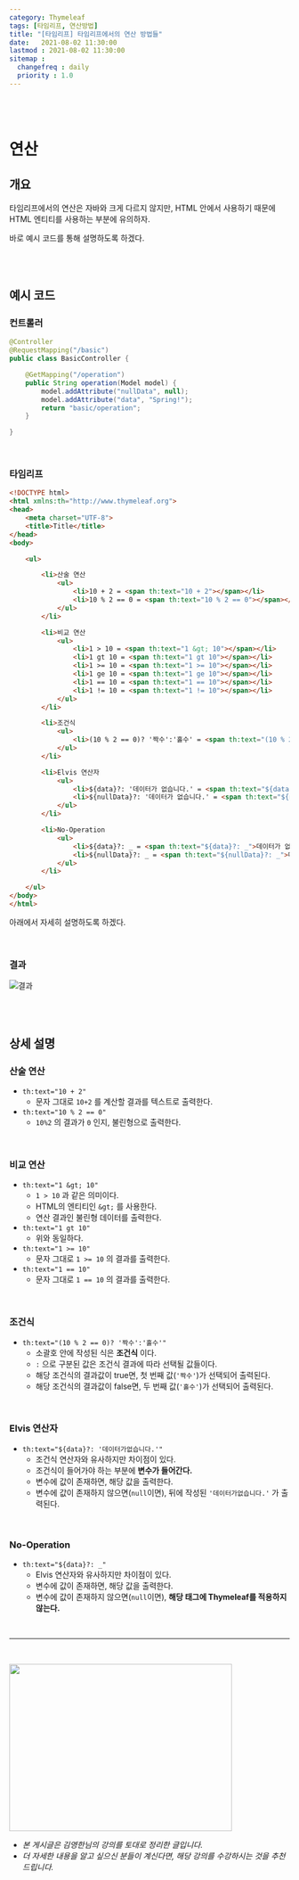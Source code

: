 ```yaml
---
category: Thymeleaf
tags: [타임리프, 연산방법]
title: "[타임리프] 타임리프에서의 연산 방법들"
date:   2021-08-02 11:30:00 
lastmod : 2021-08-02 11:30:00
sitemap :
  changefreq : daily
  priority : 1.0
---
```


<br/><br/>

# 연산

## 개요

타임리프에서의 연산은 자바와 크게 다르지 않지만, HTML 안에서 사용하기 때문에 HTML 엔티티를 사용하는 부분에 유의하자.

바로 예시 코드를 통해 설명하도록 하겠다.

<br><br>

## 예시 코드

### 컨트롤러

```java
@Controller
@RequestMapping("/basic")
public class BasicController {

	@GetMapping("/operation")
	public String operation(Model model) {
		model.addAttribute("nullData", null);
		model.addAttribute("data", "Spring!");
		return "basic/operation";
	}

}
```

<br>

### 타임리프

```html
<!DOCTYPE html>
<html xmlns:th="http://www.thymeleaf.org">
<head>
	<meta charset="UTF-8">
	<title>Title</title>
</head>
<body>

	<ul>

		<li>산술 연산
			<ul>
				<li>10 + 2 = <span th:text="10 + 2"></span></li>
				<li>10 % 2 == 0 = <span th:text="10 % 2 == 0"></span></li>
			</ul>
		</li>

		<li>비교 연산
			<ul>
				<li>1 > 10 = <span th:text="1 &gt; 10"></span></li>
				<li>1 gt 10 = <span th:text="1 gt 10"></span></li>
				<li>1 >= 10 = <span th:text="1 >= 10"></span></li>
				<li>1 ge 10 = <span th:text="1 ge 10"></span></li>
				<li>1 == 10 = <span th:text="1 == 10"></span></li>
				<li>1 != 10 = <span th:text="1 != 10"></span></li>
			</ul>
		</li>

		<li>조건식
			<ul>
				<li>(10 % 2 == 0)? '짝수':'홀수' = <span th:text="(10 % 2 == 0)? '짝수':'홀수'"></span></li>
			</ul>
		</li>

		<li>Elvis 연산자
			<ul>
				<li>${data}?: '데이터가 없습니다.' = <span th:text="${data}?: '데이터가없습니다.'"></span></li>
				<li>${nullData}?: '데이터가 없습니다.' = <span th:text="${nullData}?: '데이터가 없습니다.'"></span></li>
			</ul>
		</li>

		<li>No-Operation
			<ul>
				<li>${data}?: _ = <span th:text="${data}?: _">데이터가 없습니다.</span></li>
				<li>${nullData}?: _ = <span th:text="${nullData}?: _">데이터가없습니다.</span></li>
			</ul>
		</li>

	</ul>
</body>
</html>
```

아래에서 자세히 설명하도록 하겠다.

<br>

### 결과

![결과](/assets/img/2021-08-02-THYMELEAF_Operations/Untitled%2010.png)

<br><br>

## 상세 설명

### 산술 연산

- `th:text="10 + 2"`
    - 문자 그대로 `10+2` 를 계산할 결과를 텍스트로 출력한다.
- `th:text="10 % 2 == 0"`
    - `10%2` 의 결과가 `0` 인지, 불린형으로 출력한다.

<br>

### 비교 연산

- `th:text="1 &gt; 10"`
    - `1 > 10` 과 같은 의미이다.
    - HTML의 엔티티인 `&gt;` 를 사용한다.
    - 연산 결과인 불린형 데이터를 출력한다.
- `th:text="1 gt 10"`
    - 위와 동일하다.
- `th:text="1 >= 10"`
    - 문자 그대로 `1 >= 10` 의 결과를 출력한다.
- `th:text="1 == 10"`
    - 문자 그대로 `1 == 10` 의 결과를 출력한다.

<br>

### 조건식

- `th:text="(10 % 2 == 0)? '짝수':'홀수'"`
    - 소괄호 안에 작성된 식은 **조건식** 이다.
    - `:` 으로 구분된 값은 조건식 결과에 따라 선택될 값들이다.
    - 해당 조건식의 결과값이 true면, 첫 번째 값(`'짝수'`)가 선택되어 출력된다.
    - 해당 조건식의 결과값이 false면, 두 번째 값(`'홀수'`)가 선택되어 출력된다.

<br>

### Elvis 연산자

- `th:text="${data}?: '데이터가없습니다.'"`
    - 조건식 연산자와 유사하지만 차이점이 있다.
    - 조건식이 들어가야 하는 부분에 **변수가 들어간다.**
    - 변수에 값이 존재하면, 해당 값을 출력한다.
    - 변수에 값이 존재하지 않으면(`null`이면), 뒤에 작성된 `'데이터가없습니다.'` 가 출력된다.

<br>

### No-Operation

- `th:text="${data}?: _"`
    - Elvis 연산자와 유사하지만 차이점이 있다.
    - 변수에 값이 존재하면, 해당 값을 출력한다.
    - 변수에 값이 존재하지 않으면(`null`이면), **해당 태그에 Thymeleaf를 적용하지 않는다.**

<br>

---

<br>

<a href="https://inf.run/YPER"><img src="/assets/img/Inflearn_Spring_MVC2/logo.png" width="400px" height="300px"></a>

- *본 게시글은 김영한님의 강의를 토대로 정리한 글입니다.*
- *더 자세한 내용을 알고 싶으신 분들이 계신다면, 해당 강의를 수강하시는 것을 추천드립니다.*
